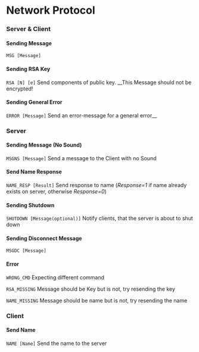 # Network Protocol

### Server & Client

#### Sending Message

`MSG [Message]`

#### Sending RSA Key

`RSA [N] [e]` Send components of public key. __This Message should not be encrypted!

#### Sending General Error

`ERROR [Message]` Send an error-message for a general error__

### Server

#### Sending Message (No Sound)

`MSGNS [Message]` Send a message to the Client with no Sound

#### Send Name Response

`NAME_RESP [Result]` Send response to name (_Response=1_ if name already exists on server, otherwise _Response=0_)

#### Sending Shutdown

`SHUTDOWN [Message(optional)]` Notify clients, that the server is about to shut down

#### Sending Disconnect Message

`MSGDC [Message]`

#### Error

`WRONG_CMD` Expecting different command

`RSA_MISSING` Message should be Key but is not, try resending the key

`NAME_MISSING` Message should be name but is not, try resending the name

### Client

#### Send Name

`NAME [Name]` Send the name to the server
